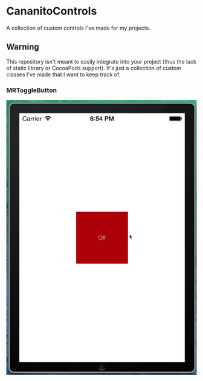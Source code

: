 CananitoControls
================

A collection of custom controls I've made for my projects.

## Warning

This repository isn't meant to easily integrate into your project (thus the lack of static library or CocoaPods support). It's just a collection of custom classes I've made that I want to keep track of.

### MRToggleButton

![](https://github.com/Cananito/CananitoControls/blob/master/Source/ToggleButton/Demo.gif?raw=true)
